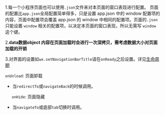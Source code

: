 1.每一个小程序页面也可以使用`.json`文件来对本页面的窗口表现进行配置。 页面的配置比`app.json`全局配置简单得多，只是设置 app.json 中的 window 配置项的内容，页面中配置项会覆盖 app.json 的 window 中相同的配置项。页面的`.json`只能设置 `window` 相关的配置项，以决定本页面的窗口表现，所以无需写 `window` 这个键。

2.**data数据object 内容在页面加载时会进行一次深拷贝，需考虑数据大小对页面加载的开销**

3.对界面的设置如`wx.setNavigationBarTitle`请在`onReady`之后设置。详见[生命周期](https://mp.weixin.qq.com/debug/wxadoc/dev/framework/app-service/page.html#生命周期)

`onUnload`: 页面卸载

- 当`redirectTo`或`navigateBack`的时候调用。

`   onHide`: 页面隐藏

- 当`navigateTo`或底部`tab`切换时调用。


